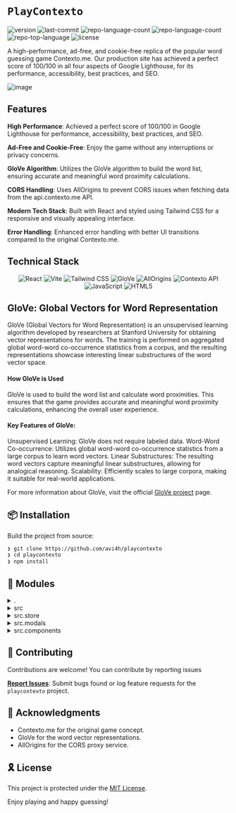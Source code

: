 # `PlayContexto`

<p align="left">
    <img src="https://img.shields.io/badge/version-v.1.0-blue" alt="version" >
	<img src="https://img.shields.io/github/last-commit/avi4h/playcontexto?logo=git" alt="last-commit">
	<img src="https://img.shields.io/github/languages/count/avi4h/playcontexto?logo=googletagmanager" alt="repo-language-count">
    <img src="https://img.shields.io/github/issues-raw/avi4h/playcontexto?logo=github" alt="repo-language-count">
	<img src="https://img.shields.io/github/languages/top/avi4h/playcontexto?logo=javascript" alt="repo-top-language">
	<img src="https://img.shields.io/github/license/avi4h/playcontexto?logo=opensourceinitiative" alt="license">
</p>


A high-performance, ad-free, and cookie-free replica of the popular word guessing game Contexto.me. Our production site has achieved a perfect score of 100/100 in all four aspects of Google Lighthouse, for its performance, accessibility, best practices, and SEO.

![image](https://github.com/user-attachments/assets/4e2887c8-1165-4712-808f-4df458f40f59)

## Features

**High Performance**: Achieved a perfect score of 100/100 in Google Lighthouse for performance, accessibility, best practices, and SEO.

**Ad-Free and Cookie-Free**: Enjoy the game without any interruptions or privacy concerns.

**GloVe Algorithm**: Utilizes the GloVe algorithm to build the word list, ensuring accurate and meaningful word proximity calculations.

**CORS Handling**: Uses AllOrigins to prevent CORS issues when fetching data from the api.contexto.me API.

**Modern Tech Stack**: Built with React and styled using Tailwind CSS for a responsive and visually appealing interface.

**Error Handling**: Enhanced error handling with better UI transitions compared to the original Contexto.me.

## Technical Stack

<p align="center"> 
    <img src="https://img.shields.io/badge/React-61DAFB.svg?style=flat&logo=React&logoColor=black" alt="React"> 
    <img src="https://img.shields.io/badge/Vite-646CFF.svg?style=flat&logo=Vite&logoColor=white" alt="Vite"> 
    <img src="https://img.shields.io/badge/Tailwind%20CSS-38B2AC.svg?style=flat&logo=Tailwind%20CSS&logoColor=white" alt="Tailwind CSS">
    <img src="https://img.shields.io/badge/GloVe-9463C6?style=flat&logo=Akamai&logoColor=white" alt="GloVe"> 
    <img src="https://img.shields.io/badge/allOrigin-5CDFCB?style=flat&logo=origin&logoColor=white" alt="AllOrigins"> 
    <img src="https://img.shields.io/badge/Contexto%20API-F4EDE2?style=flat&logo=serverless&logoColor=black" alt="Contexto API">
    <img src="https://img.shields.io/badge/JavaScript-F7DF1E.svg?style=flat&logo=JavaScript&logoColor=black" alt="JavaScript"> 
    <img src="https://img.shields.io/badge/HTML5-E34F26.svg?style=flat&logo=HTML5&logoColor=white" alt="HTML5"> 
</p>

## GloVe: Global Vectors for Word Representation

GloVe (Global Vectors for Word Representation) is an unsupervised learning algorithm developed by researchers at Stanford University for obtaining vector representations for words. The training is performed on aggregated global word-word co-occurrence statistics from a corpus, and the resulting representations showcase interesting linear substructures of the word vector space.

#### How GloVe is Used 
GloVe is used to build the word list and calculate word proximities. This ensures that the game provides accurate and meaningful word proximity calculations, enhancing the overall user experience.

#### Key Features of GloVe:
Unsupervised Learning: GloVe does not require labeled data.
Word-Word Co-occurrence: Utilizes global word-word co-occurrence statistics from a large corpus to learn word vectors.
Linear Substructures: The resulting word vectors capture meaningful linear substructures, allowing for analogical reasoning.
Scalability: Efficiently scales to large corpora, making it suitable for real-world applications.

For more information about GloVe, visit the official [GloVe project](https://nlp.stanford.edu/projects/glove/) page.

## 📦 Installation

Build the project from source:

```sh
❯ git clone https://github.com/avi4h/playcontexto
❯ cd playcontexto
❯ npm install
```

## 🧩 Modules

<details closed><summary>.</summary>

| File | Summary |
| --- | --- |
| [index.html](https://github.com/avi4h/playcontexto/blob/main/index.html) | <code> The main HTML file for the application, containing the basic structure and links to CSS and JavaScript files. </code> |
| [postcss.config.js](https://github.com/avi4h/playcontexto/blob/main/postcss.config.js) | <code> Configuration file for PostCSS, a tool for transforming CSS with JavaScript plugins. </code> |
| [vite.config.js](https://github.com/avi4h/playcontexto/blob/main/vite.config.js) | <code> Configuration file for Vite, a development server and build tool for modern web applications. </code> |
| [package.json](https://github.com/avi4h/playcontexto/blob/main/package.json) | <code> A JSON file containing metadata for the project, including dependencies, scripts, and version information </code> |
| [eslint.config.js](https://github.com/avi4h/playcontexto/blob/main/eslint.config.js) | <code> Configuration file for ESLint, a tool for identifying and reporting on patterns found in ECMAScript/JavaScript code. </code> |
| [tailwind.config.js](https://github.com/avi4h/playcontexto/blob/main/tailwind.config.js) | <code> Configuration file for Tailwind CSS, a utility-first CSS framework. </code> |
| [package-lock.json](https://github.com/avi4h/playcontexto/blob/main/package-lock.json) | <code> A JSON file containing a snapshot of the project's dependencies, used for locking dependencies to specific versions. </code> |

</details>

<details closed><summary>src</summary>

| File | Summary |
| --- | --- |
| [App.jsx](https://github.com/avi4h/playcontexto/blob/main/src/App.jsx) | <code> The main application component, responsible for rendering the application's UI. </code> |
| [index.css](https://github.com/avi4h/playcontexto/blob/main/src/index.css) | <code> A CSS file containing global styles for the application. </code> |
| [main.jsx](https://github.com/avi4h/playcontexto/blob/main/src/main.jsx) | <code> The main entry point for the application, responsible for rendering the application to the DOM. </code> |

</details>

<details closed><summary>src.store</summary>

| File | Summary |
| --- | --- |
| [useLocalStorageState.jsx](https://github.com/avi4h/playcontexto/blob/main/src/store/useLocalStorageState.jsx) | <code> A custom hook for managing local storage state </code> |
| [utils.jsx](https://github.com/avi4h/playcontexto/blob/main/src/store/utils.jsx) | <code> Utility functions for the application </code> |
| [useLocalStorage.jsx](https://github.com/avi4h/playcontexto/blob/main/src/store/useLocalStorage.jsx) | <code> A custom hook for interacting with local storage </code> |
| [useGameState.jsx](https://github.com/avi4h/playcontexto/blob/main/src/store/useGameState.jsx) | <code> A custom hook for managing game state </code> |
| [useModalAnimation.jsx](https://github.com/avi4h/playcontexto/blob/main/src/store/useModalAnimation.jsx) | <code> A custom hook for managing modal animations </code> |
| [useModalState.jsx](https://github.com/avi4h/playcontexto/blob/main/src/store/useModalState.jsx) | <code> A custom hook for managing modal state </code> |
| [useShareMessage.jsx](https://github.com/avi4h/playcontexto/blob/main/src/store/useShareMessage.jsx) | <code> A custom hook for generating share messages </code> |

</details>

<details closed><summary>src.modals</summary>

| File | Summary |
| --- | --- |
| [Words.jsx](https://github.com/avi4h/playcontexto/blob/main/src/modals/Words.jsx) | A modal component for displaying top 500 word lists |
| [Prev.jsx](https://github.com/avi4h/playcontexto/blob/main/src/modals/Prev.jsx) | A modal component for displaying previous games |
| [Feedback.jsx](https://github.com/avi4h/playcontexto/blob/main/src/modals/Feedback.jsx) | A modal component for collecting user feedback |
| [GiveUp.jsx](https://github.com/avi4h/playcontexto/blob/main/src/modals/GiveUp.jsx) | A modal component for confirming give up |
| [Credits.jsx](https://github.com/avi4h/playcontexto/blob/main/src/modals/Credits.jsx) | A modal component for displaying credits |
| [Settings.jsx](https://github.com/avi4h/playcontexto/blob/main/src/modals/Settings.jsx) | A modal component for displaying settings |
| [FaqDetailed.jsx](https://github.com/avi4h/playcontexto/blob/main/src/modals/FaqDetailed.jsx) | A modal component for displaying detailed FAQs |
| [HowToPlay.jsx](https://github.com/avi4h/playcontexto/blob/main/src/modals/HowToPlay.jsx) | A modal component for displaying how to play instructions |

</details>

<details closed><summary>src.components</summary>

| File | Summary |
| --- | --- |
| [Won.jsx](https://github.com/avi4h/playcontexto/blob/main/src/components/Won.jsx) | <code> A component for displaying win messages </code> |
| [Faq.jsx](https://github.com/avi4h/playcontexto/blob/main/src/components/Faq.jsx) | <code> A component for displaying FAQs </code> |
| [Foot.jsx](https://github.com/avi4h/playcontexto/blob/main/src/components/Foot.jsx) | <code> A component for displaying footers </code> |
| [Loading.jsx](https://github.com/avi4h/playcontexto/blob/main/src/components/Loading.jsx) | <code> A component for displaying loading animations </code> |
| [End.jsx](https://github.com/avi4h/playcontexto/blob/main/src/components/End.jsx) | <code> A component for displaying end game messages </code> |
| [GaveUp.jsx](https://github.com/avi4h/playcontexto/blob/main/src/components/GaveUp.jsx) | <code> A component for displaying give up messages </code> |
| [How.jsx](https://github.com/avi4h/playcontexto/blob/main/src/components/How.jsx) | <code> A component for displaying how to play instructions </code> |
| [Input.jsx](https://github.com/avi4h/playcontexto/blob/main/src/components/Input.jsx) | <code> A component for handling user input </code> |
| [Rank.jsx](https://github.com/avi4h/playcontexto/blob/main/src/components/Rank.jsx) | <code> A component for displaying guessed word distances from secret word </code> |
| [Dropdown.jsx](https://github.com/avi4h/playcontexto/blob/main/src/components/Dropdown.jsx) | <code> A component for displaying dropdown menus </code> |
| [Header.jsx](https://github.com/avi4h/playcontexto/blob/main/src/components/Header.jsx) | <code> A component displaying heading portion </code> |
| [Score.jsx](https://github.com/avi4h/playcontexto/blob/main/src/components/Score.jsx) | <code> A component for displaying scores </code> |

</details>

## 🤝 Contributing

Contributions are welcome! You can contribute by reporting issues

**[Report Issues](https://github.com/avi4h/playcontexto/issues)**: Submit bugs found or log feature requests for the `playcontexto` project.

## 🙌 Acknowledgments

- Contexto.me for the original game concept.
- GloVe for the word vector representations.
- AllOrigins for the CORS proxy service.

## 🎗 License

This project is protected under the [MIT License](/LICENSE.txt).

Enjoy playing and happy guessing!                     






